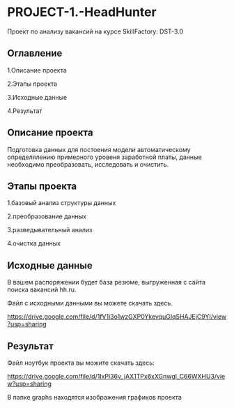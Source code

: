 # PROJECT-1.-HeadHunter
Проект по анализу вакансий на курсе SkillFactory: DST-3.0

## Оглавление  
1.Описание проекта

2.Этапы проекта

3.Исходные данные

4.Результат


## Описание проекта
Подготовка данных для постоения модели автоматическому определялению примерного уровеня заработной платы, данные необходимо преобразовать, исследовать и очистить.

## Этапы проекта
1.базовый анализ структуры данных

2.преобразование данных

3.разведывательный анализ

4.очистка данных

## Исходные данные
В вашем распоряжении будет база резюме, выгруженная с сайта поиска вакансий hh.ru.

Файл с исходными данными вы можете скачать здесь.

https://drive.google.com/file/d/1fV1i3o1wzGXP0YkevquGIqSHAJEjC9YI/view?usp=sharing

## Результат
Файл ноутбук проекта вы можите скачать здесь:

https://drive.google.com/file/d/1IxPl36v_jAX1TPx6xXGnwgI_C66WXHU3/view?usp=sharing

В папке graphs находятся изображения графиков проекта

